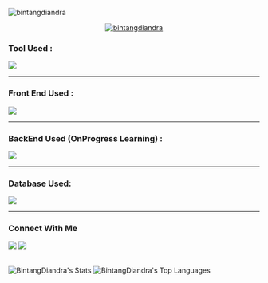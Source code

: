 <div allign="center">
<p align="left"> <img src="https://komarev.com/ghpvc/?username=bintangdiandra&label=Profile%20views&color=807a6b&style=flat" alt="bintangdiandra" /> </p>
<p align="center"> <a href="https://github.com/ryo-ma/github-profile-trophy"><img src="https://github-profile-trophy.vercel.app/?username=bintangdiandra" alt="bintangdiandra" /></a> </p>

<h3 align="left">Tool Used :</h3>
<p align="left">
  <a href="https://skillicons.dev">
    <img src="https://skillicons.dev/icons?i=git,github,vscode,ps,npm,gitlab,ae" />
  </a>
</p><hr>
<h3 align="left">Front End Used :</h3>
<div align="left">
    <img src="https://skillicons.dev/icons?i=html,bootstrap,css,tailwind,js,react,vue" />
</div><hr>
<h3 align="left">BackEnd Used (OnProgress Learning) :</h3>
<div align="left">
    <img src="https://skillicons.dev/icons?i=laravel,php" />
</div><hr>
<h3 align="left">Database Used:</h3>
<div align="left">
    <img src="https://skillicons.dev/icons?i=mysql,mongodb" />
</div><hr>

<h3>Connect With Me</h3>
<a href="https://www.instagram.com/bintangworkk/"><img src="https://skillicons.dev/icons?i=instagram" /></a>
<a href="https://mail.google.com/mail/u/0/#inbox"><img src="https://skillicons.dev/icons?i=gmail" /></a>
<br>
<br>

![BintangDiandra's Stats](https://github-readme-stats.vercel.app/api?username=BintangDiandra&theme=vue-dark&show_icons=true&hide_border=true&count_private=true)
![BintangDiandra's Top Languages](https://github-readme-stats.vercel.app/api/top-langs/?username=BintangDiandra&theme=vue-dark&show_icons=true&hide_border=true&layout=compact)
